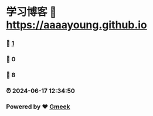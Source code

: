 # 学习博客 :link: https://aaaayoung.github.io 
### :page_facing_up: [1](https://aaaayoung.github.io/tag.html) 
### :speech_balloon: 0 
### :hibiscus: 8 
### :alarm_clock: 2024-06-17 12:34:50 
### Powered by :heart: [Gmeek](https://github.com/Meekdai/Gmeek)
